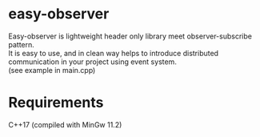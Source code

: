 # easy-observer
Easy-observer is lightweight header only library meet observer-subscribe pattern. <br/>
It is easy to use, and in clean way helps to introduce distributed communication in your project using event system. <br/>
(see example in main.cpp)

# Requirements
C++17 (compiled with MinGw 11.2)
